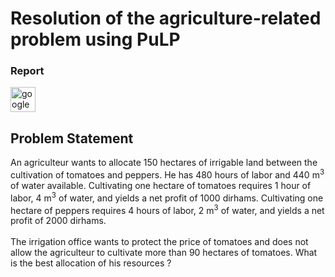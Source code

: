 <h1 align="left">Resolution of the agriculture-related problem using PuLP</h1>

<h3 align="left">Report</h3>

<div align="left">
  <a href="https://drive.google.com/file/d/1a_MZ5JpEXpfT38x5LYSsyEMdSIE6U4Ns/view?usp=sharing">
    <img src="https://cdn.jsdelivr.net/gh/devicons/devicon/icons/googlecloud/googlecloud-original.svg" height="40" alt="googlecloud logo"  />
  </a>
</div>

<h2 align="left">Problem Statement</h2>

<p align="left">An agriculteur wants to allocate 150 hectares of irrigable land between the cultivation of tomatoes and peppers. He has 480 hours of labor and 440 m<sup>3</sup> of water available. Cultivating one hectare of tomatoes requires 1 hour of labor, 4 m<sup>3</sup> of water, and yields a net profit of 1000 dirhams. Cultivating one hectare of peppers requires 4 hours of labor, 2 m<sup>3</sup> of water, and yields a net profit of 2000 dirhams.<br><br>The irrigation office wants to protect the price of tomatoes and does not allow the agriculteur to cultivate more than 90 hectares of tomatoes. What is the best allocation of his resources ?</p>

